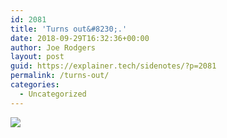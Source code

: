 ```yaml
---
id: 2081
title: 'Turns out&#8230;.'
date: 2018-09-29T16:32:36+00:00
author: Joe Rodgers
layout: post
guid: https://explainer.tech/sidenotes/?p=2081
permalink: /turns-out/
categories:
  - Uncategorized
---
```

<img class="posthaven-gallery-image" src="https://i2.wp.com/phaven-prod.s3.amazonaws.com/files/image_part/asset/2143293/xfREcSzAPYsABQ03yeiu5NyQPes/medium_Screenshot_20180928-223038.png?resize=800%2C397&#038;ssl=1" data-posthaven-state="processed" data-medium-src="https://i2.wp.com/phaven-prod.s3.amazonaws.com/files/image_part/asset/2143293/xfREcSzAPYsABQ03yeiu5NyQPes/medium_Screenshot_20180928-223038.png?resize=800%2C397&#038;ssl=1" data-medium-width="800" data-medium-height="397" data-large-src="https://phaven-prod.s3.amazonaws.com/files/image_part/asset/2143293/xfREcSzAPYsABQ03yeiu5NyQPes/large_Screenshot_20180928-223038.png" data-large-width="1200" data-large-height="595" data-thumb-src="https://phaven-prod.s3.amazonaws.com/files/image_part/asset/2143293/xfREcSzAPYsABQ03yeiu5NyQPes/thumb_Screenshot_20180928-223038.png" data-thumb-width="200" data-thumb-height="200" data-xlarge-src="https://phaven-prod.s3.amazonaws.com/files/image_part/asset/2143293/xfREcSzAPYsABQ03yeiu5NyQPes/xlarge_Screenshot_20180928-223038.png" data-xlarge-width="2048" data-xlarge-height="1016" data-orig-src="https://phaven-prod.s3.amazonaws.com/files/image_part/asset/2143293/xfREcSzAPYsABQ03yeiu5NyQPes/Screenshot_20180928-223038.png" data-orig-width="2048" data-orig-height="1016" data-posthaven-id="2143293" data-recalc-dims="1" />